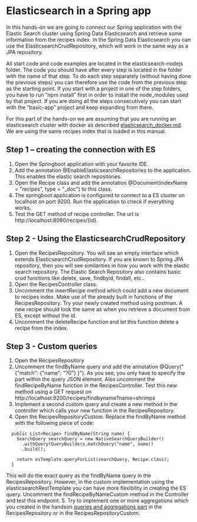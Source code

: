 # Elasticsearch in a Spring app

In this hands-on we are going to connect our Spring application with the Elastic Search cluster using Spring Data Elasticsearch and retrieve some information from the recipes index. In the Spring Data Elasticsearch you can use the ElasticsearchCrudRepository, which will work in the same way as a JPA repository.

All start code and code examples are located in the elasticsearch-nodejs folder. The code you should have after every step is located in the folder with the name of that step. To do each step separately (without having done the previous steps) you can therefore use the code from the previous step as the starting point. If you start with a project in one of the step folders, you have to run “npm install” first in order to install the node_modules used by that project. If you are doing all the steps consecutively you can start with the “basic-app” project and keep expanding from there.

For this part of the hands-on we are assuming that you are running an elasticsearch cluster with docker as described [elasticsearch_docker.md](elasticsearch_docker.md). We are using the same recipes index that is loaded in this manual.

## Step 1 – creating the connection with ES

1. Open the Springboot application with your favorite IDE.
2. Add the annotation @EnableElasticsearchRepositories to the application. This enables the elastic search repositories.
3. Open the Recipe class and add the annotation @Document(indexName = "recipes", type = "_doc") to this class.
3. The springboot application is configured to connect to a ES cluster on localhost on port 9200. Run the application to check if everything works.
4. Test the GET method of recipe controller. The url is http://localhost:8080/recipes/{id}.

## Step 2 - Using the ElasticsearchCrudRepository
1. Open the RecipesRepository. You will see an empty interface which extends ElasticsearchCrudRepository. If you are known to Spring JPA repository, then you will see similarities in how you work with the elastic search repository. The Elastic Search Repository also contains basic crud functions like delete, save, findbyid, findall, etc..
2. Open the RecipesController class.
3. Uncomment the insertRecipe method which could add a new document to recipes index. Make use of the already built in functions of the RecipesRepository. Try your newly created method using postman. A new recipe should look the same as when you retrieve a document from ES, except without the id.
4. Uncomment the deleteRecipe function and let this function delete a recipe from the index.

## Step 3 - Custom queries
1. Open the RecipesRepository
2. Uncomment the findByName query and add the annotation @Query("{\"match\": {\"name\": \"?0\"} }"). As you see, you only have to specify the part within the query JSON element. Also uncomment the findRecipeByName function in the RecipesController. Test this new method using a GET request on http://localhost:9200/recipes/findbyname?name=shrimps
3. Implement a second custom query and create a new method in the controller which calls your new function in the RecipesRepository.
4. Open the RecipesRepositoryCustom. Replace the findByName method with the following piece of code:
```
  public List<Recipe> findByName(String name) {
    SearchQuery searchQuery = new NativeSearchQueryBuilder()
      .withQuery(QueryBuilders.matchQuery("name", name))
      .build();

    return esTemplate.queryForList(searchQuery, Recipe.class);
  }
```
This will do the exact query as the findByName query in the RecipesRepository. However, in the custom implementation using the elasticsearchRestTemplate you can have more flexibility in creating the ES query. Uncomment the findRecipeByNameCustom method in the Controller and test this endpoint.
5. Try to implement one or more aggregations which you created in the handson [queries and aggregations part](queries_aggregations.md) in the RecipesRepository or in the RecipesRepositoryCustom.

